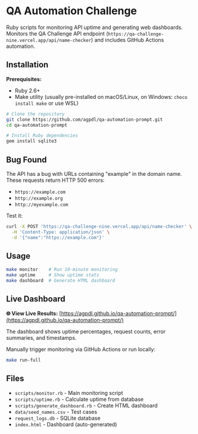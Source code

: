 # QA Automation Challenge

Ruby scripts for monitoring API uptime and generating web dashboards. Monitors the QA Challenge API endpoint (`https://qa-challenge-nine.vercel.app/api/name-checker`) and includes GitHub Actions automation.

## Installation

**Prerequisites:**
- Ruby 2.6+ 
- Make utility (usually pre-installed on macOS/Linux, on Windows: `choco install make` or use WSL)

```bash
# Clone the repository
git clone https://github.com/agpdl/qa-automation-prompt.git
cd qa-automation-prompt

# Install Ruby dependencies
gem install sqlite3
```

## Bug Found

The API has a bug with URLs containing "example" in the domain name. These requests return HTTP 500 errors:

- `https://example.com`
- `http://example.org` 
- `http://myexample.com`

Test it:
```bash
curl -X POST 'https://qa-challenge-nine.vercel.app/api/name-checker' \
  -H 'Content-Type: application/json' \
  -d '{"name":"https://example.com"}'
```

## Usage

```bash
make monitor    # Run 10-minute monitoring
make uptime     # Show uptime stats
make dashboard  # Generate HTML dashboard
```

## Live Dashboard

**🌐 View Live Results:** [https://agpdl.github.io/qa-automation-prompt/](https://agpdl.github.io/qa-automation-prompt/)

The dashboard shows uptime percentages, request counts, error summaries, and timestamps.

Manually trigger monitoring via GitHub Actions or run locally:
```bash
make run-full
```

## Files

- `scripts/monitor.rb` - Main monitoring script
- `scripts/uptime.rb` - Calculate uptime from database
- `scripts/generate_dashboard.rb` - Create HTML dashboard
- `data/seed_names.csv` - Test cases
- `request_logs.db` - SQLite database
- `index.html` - Dashboard (auto-generated)

